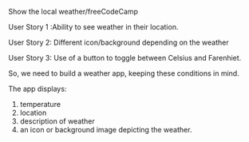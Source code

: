 Show the local weather/freeCodeCamp

User Story 1 :Ability to see weather in their location.

User Story 2: Different icon/background depending on the weather

User Story 3: Use of a button to toggle between Celsius and Farenhiet.

So, we need to build a weather app, keeping these conditions in mind.

The app displays:

1) temperature
2) location
3) description of weather
4) an icon or background image depicting the weather.

